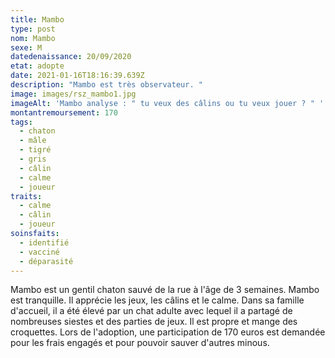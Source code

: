 ```yaml
---
title: Mambo
type: post
nom: Mambo
sexe: M
datedenaissance: 20/09/2020
etat: adopte
date: 2021-01-16T18:16:39.639Z
description: "Mambo est très observateur. "
image: images/rsz_mambo1.jpg
imageAlt: 'Mambo analyse : " tu veux des câlins ou tu veux jouer ? " '
montantremoursement: 170
tags:
  - chaton
  - mâle
  - tigré
  - gris
  - câlin
  - calme
  - joueur
traits:
  - calme
  - câlin
  - joueur
soinsfaits:
  - identifié
  - vacciné
  - déparasité
---
```

Mambo est un gentil chaton sauvé de la rue à l'âge de 3 semaines. Mambo est tranquille. Il apprécie les jeux, les câlins et le calme. Dans sa famille d'accueil, il a été élevé par un chat adulte avec lequel il a partagé de nombreuses siestes et des parties de jeux. Il est propre et mange des croquettes. Lors de l'adoption, une participation de 170 euros est demandée pour les frais engagés et pour pouvoir sauver d'autres minous.